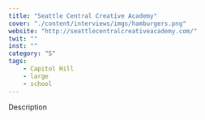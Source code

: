 ```yaml
---
title: "Seattle Central Creative Academy"
cover: "./content/interviews/imgs/hamburgers.png"
website: "http://seattlecentralcreativeacademy.com/"
twit: ""
inst: ""
category: "S"
tags:
    - Capitol Hill
    - large
    - school
---
```


Description

